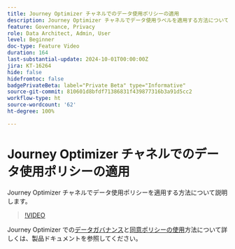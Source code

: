 ```yaml
---
title: Journey Optimizer チャネルでのデータ使用ポリシーの適用
description: Journey Optimizer チャネルでデータ使用ラベルを適用する方法について説明します。
feature: Governance, Privacy
role: Data Architect, Admin, User
level: Beginner
doc-type: Feature Video
duration: 164
last-substantial-update: 2024-10-01T00:00:00Z
jira: KT-16264
hide: false
hidefromtoc: false
badgePrivateBeta: label="Private Beta" type="Informative"
source-git-commit: 810601d8bfdf71386831f439877316b3a91d5cc2
workflow-type: ht
source-wordcount: '62'
ht-degree: 100%

---
```



# Journey Optimizer チャネルでのデータ使用ポリシーの適用

Journey Optimizer チャネルでデータ使用ポリシーを適用する方法について説明します。

>[!VIDEO](https://video.tv.adobe.com/v/3434901/?learn=on)

Journey Optimizer での[データガバナンス](https://experienceleague.adobe.com/ja/docs/journey-optimizer/using/privacy/action-privacy-restricted)と[同意ポリシーの使用](https://experienceleague.adobe.com/ja/docs/journey-optimizer/using/privacy/consent/consent-restricted)方法について詳しくは、製品ドキュメントを参照してください。